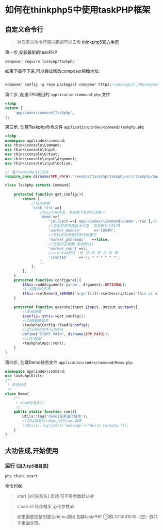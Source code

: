 # 如何在thinkphp5中使用taskPHP框架


## 自定义命令行

> 对自定义命令行感兴趣的可以去看 [thinkphp5官方手册](https://www.kancloud.cn/manual/thinkphp5/235129)


第一步,安装最新的taskPHP
```
composer require taskphp/taskphp
```
如果下载不下来,可以尝试修改composer镜像地址:
``` php

composer config -g repo.packagist composer https://packagist.phpcomposer.com

```

第二步, 配置TP5项目的 `application/command.php` 文件

```php
<?php
return [
    'app\index\command\Taskphp',
];
```

第三步, 创建Taskphp命令文件  `application/index/command/Taskphp.php` 

```php
<?php
namespace app\index\command;
use think\console\Command;
use think\console\Input;
use think\console\Output;
use think\console\input\Argument;
use think\console\input\Option;

// 载入taskphp入口文件
require_once dirname(APP_PATH).'/vendor/taskphp/taskphp/src/taskphp/base.php';

class Taskphp extends Command{
	
	protected function get_config(){
		return [
			//任务列表
			'task_list'=>[
				//key为任务名，多任务下名称必须唯一
				'demo'=>[
					'callback'=>['app\\index\\command\\Demo','run'],//任务调用:类名和方法
					//指定任务进程最大内存  系统默认为512M
					'worker_memory'      =>'1024M',
					//开启任务进程的多线程模式
					'worker_pthreads'   =>false,
					//任务的进程数 系统默认1
					'worker_count'=>1,
					//crontad格式 :秒 分 时 天 月 年 周
					'crontab'     =>'/5 * * * * * *',
				],
			],	
		];
	}
    protected function configure(){
        $this->addArgument('param', Argument::OPTIONAL);
        // 设置命令名称
        $this->setName($_SERVER['argv'][1])->setDescription('this is a taskphp!');
    }
	
    protected function execute(Input $input, Output $output){
		//系统配置
		$config= $this->get_config();
		//加载配置信息
		\taskphp\Config::load($config);
		//定义启动文件入口标记
		define("START_PATH", dirname(APP_PATH));
		//运行框架
		\taskphp\App::run();
    }
}
```

第四步, 创建Demo任务文件  `application/index/command/Demo.php` 
```php
namespace app\index\command;
use taskphp\Utils;
/**
 * 测试任务 
 */
class Demo{
    /**
     * demo任务入口
     */
	public static function run(){
	    Utils::log('demo1任务运行成功'); 
	    //可以调用thinkphp内的json函数
	    //Utils::log(json(['message'=>'hello taskphp'])); 
	}
}

```

## 大功告成,开始使用

### 运行 (`进入tp5根目录`)

```
php think start
```

命令列表

> start [all|任务名]  启动 可不带参数默认all


> close all 结束框架  必带参数all


> 如果需要完整的整合demo源码 加群taskPHP ①群:375841535（空）群共享里面获取。

